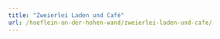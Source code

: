 ```yaml
---
title: "Zweierlei Laden und Café"
url: /hoeflein-an-der-hohen-wand/zweierlei-laden-und-cafe/
---
```

